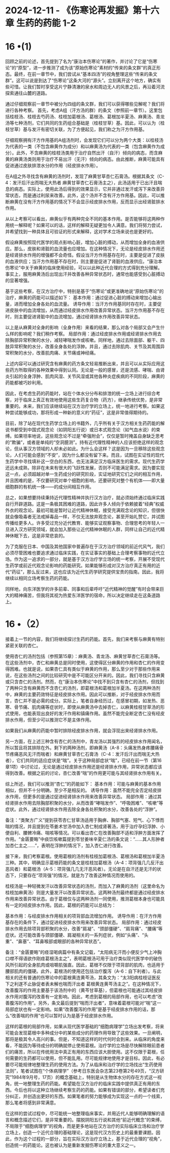 # 2024-12-11 - 《伤寒论再发掘》第十六章 生药的药能 1-2

# **16 •(1)**

回顾之前的论述，首先提到了名为“康治本伤寒论”的著作，并讨论了它是“伤寒论”的“原型”，进一步推测了成为该“原始伤寒论”素材的“传来的条文群”的真正形态。最终，在前一章节中，我们尝试从“基本四汤”的视角整理这些“传来的条文群”。这可以说是到达了“伤寒论”这条大河的“源头”。立刻离开这个地方，确实有些可惜。让我们暂时享受这片宁静清澈的泉水和周边无人的风景之后，再沿着河流探索通往山麓的道路。

通过仔细观察前一章节中被分为四组的条文群，我们可以获得哪些见解呢？我们将进行各种考察。 首先，考虑A组（汗方汤的群）的条文（参照前一章节）。这里包括桂枝汤、桂枝去芍药汤、桂枝加葛根汤、葛根汤、葛根加半夏汤、麻黄汤、青龙汤等七种汤剂，它们共同的生药组合基础是（桂枝甘草）基。因此，可以认为（桂枝甘草）基与发汗有密切关联，为了方便起见，我们称之为汗方作用基。

仔细观察拥有汗方作用基的A组汤剂时，会发现它们可以分为两个大类：以桂枝汤为代表的一类（不包含麻黄作为成分）和以麻黄汤为代表的一类（包含麻黄作为成分）。此外，不含麻黄的桂枝汤类用于治疗自然出汗（自汗）倾向的病态，而含麻黄的麻黄汤类则用于治疗不易出汗（无汗）倾向的病态。由此推断，麻黄可能具有促进通过皮肤排泄水分的作用（经皮排水作用）。

在A组之外寻找含有麻黄的汤剂时，发现了麻黄甘草杏仁石膏汤。根据其条文（C-4：发汗后汗出而喘无大热者 麻黄甘草杏仁石膏汤主之），此汤适用于已出汗且喘息的病态。实际上，使用此汤后得到的效果显示，它并非通过发汗或泻下来改善异常状态，而是通过利尿来改善。此外，这个汤并不含有汗方作用基。因此，可以推断麻黄在没有汗方作用基的情况下不会显示经皮排水作用，反而显示出经肾脏排水作用。

从以上考察可以看出，麻黄似乎有两种完全不同的基本作用。是否能够将这两种作用统一解释呢？如果可以的话，这样的解释无疑更加令人满意。我们将努力尝试，并希望找到一种具体且可验证的形式来解释，这对学术立场来说也是更好的。

假设麻黄按照现代医学的观点影响心脏，增加心脏的搏动，从而增加全身的血液供应。那么，皮肤和肾脏的血流量也应增加。在这种情况下，无论是经皮排水作用还是经肾排水作用的增强都不会奇怪。假设当汗方作用基存在时，主要是促进了皮肤的血液供应；当汗方作用基不存在时，则主要是促进了肾脏的血液供应。“康治本伤寒论”中关于麻黄的临床使用经验，可以以此种近代合理的方式得到充分理解。事实上，服用麻黄汤后出现出汗并改善各种异常状态时，通常也能感受到心脏搏动的显著增强。

基于这些考察，在汉方治疗中，特别是基于“伤寒论”或更准确地说“原始伤寒论”的治疗，麻黄的药能可以描述如下： 基本作用：通过促进心脏的搏动来增加心输出量，进而增加全身各处的血流量。 诱导作用：当汗方作用基同时存在时，主要促进皮肤中的血流增加，从而通过经皮排水作用改善异常状态。当汗方作用基不存在时，则主要促进肾脏中的血流增加，通过经肾排水作用改善异常状态。

以上是从麻黄对全身的影响（全身作用）来看的结果，那么对各个局部又会产生什么样的影响呢？我们稍作考察。 局部作用：通过经皮排水作用或经肾排水作用去除胸部异常积聚的水分，减轻哮喘发作或咳嗽。同样地，通过去除面部、躯干、四肢异常积聚的水分，改善全身各处的浮肿。并且，通过去除肌肉、关节及其周围异常积聚的水分，改善肌肉痛、关节痛或神经痛。

上述内容可以通过研究含有麻黄的药方条文轻易推断出来，并且可以从实际应用这些药方所取得的各种效果中得到认同。无论是一般的感冒，还是流感、哮喘、由肾炎引起的全身浮肿、肌肉风湿、关节风湿或其他各种炎症疾病的不同阶段，麻黄的药能都被巧妙利用。

因此，在考虑生药的药能时，站在个体水分分布和排泄的统一立场上进行综合考察，对于临床上真正有效地使用这些生药复合物（药方），继承传统优势，是非常重要的。未来，我们应该继续站在汉方治疗学的立场上，统一地进行考察。如果这种尝试能够成功，那将形成一种新的意义的“药征”，这是非常值得期待的。

目前，除了站在现代生药学立场上的书籍外，几乎所有关于汉方相关生药药能的解说书都受到中国式观念论（如阴阳五行说）或日本式观念论（如气血水说）的束缚。如果坦率地说，这些观念论不过是“牵强附会”，仅仅是暂时掩盖自身缺乏思考的“欺骗”，或者是单纯的“空洞臆测”。持有近代理性精神的人应该拒绝这样的观念论，但从事汉方领域的人却未必如此。为什么会这样？这是因为一旦移除这些观念论，人们可能会感到“不安”，因为什么都没有留下来。而且，试图在实证性的现代生药学中寻找填补这一空白的东西，也无法满足汉方临床医生的需求。现代生药学还远未成熟，除非在未来有很大的飞跃性发展，否则不可能满足需求。因为要实现这一点，必须超越对单一生药成分的研究阶段，实证地研究它们之间的相互作用，并且困难的是，不仅要研究对单个细胞的影响，还要研究对整个有机体——即大量细胞群的有机统一体——的成分间相互作用。

总之，如果想要持续秉持近代理性精神并执行汉方治疗，就必须始终通过临床实践自行开辟道路。这是一条极其困难的道路，因此许多人倾向于依赖披着“经典”权威外衣的观念论。最初可能是暂时让近代精神休眠，接受充满观念论的知识，但很快就会像吸毒者无法戒掉毒品一样，不仅无法放弃观念论，甚至开始礼赞它，并试图传播给更多人。许多受过充分近代教育、能够实证观察事物、合理思考的年轻人一旦进入汉方研究领域，就会加入那些让近代精神休眠的人群，同样让自己的近代精神休眠下去，这是非常悲哀的。

为了克服在日本、中国及其他国家中普遍存在于汉方治疗领域的前近代风气，我们必须尽管困难也要追求通过临床实践，在实证事实的基础上合理考察事物的近代立场。作为这一追求的一部分，就是基于汉方治疗学立场的统一考察，开展不受现代生药学或前近代观念论影响的药能研究。如果能够形成对汉方治疗真正有用的近代“药征”，那么反过来，这也应该为近代生药学研究提供宝贵的指南。因此，我将继续以相同立场考察生药的药能。

同样地，向东洋医学的许多前辈、同事和后辈呼吁“近代精神的觉醒”有时会带来巨大的精神痛苦，但我将其视为热爱东洋医学的宿命，所以决定继续走在这条道路上。

# **16 •（2）**

接着上一节的内容，我们将继续探讨生药的药能。首先，我们来考察与麻黄有特别紧密关联的杏仁。

使用杏仁的汤剂包括（参照第15章）：麻黄汤、青龙汤、麻黄甘草杏仁石膏汤等。在这些汤剂中，杏仁和麻黄总是同时使用，这使得区分麻黄的作用和杏仁的作用变得困难。也就是说，如果杏仁具有类似于麻黄的作用，那么至少对于那些作用来说，在这些汤剂之间的比较研究中是不可能区分开来的。因此，我们寻找只含麻黄或只含杏仁的汤剂。然而，在“康治本伤寒论”中找不到只含有杏仁的汤剂，但找到了两种只含有麻黄而不含杏仁的汤剂，即葛根汤和葛根加半夏汤。在这两种汤剂中，麻黄的主要药效特征是经皮排水作用。因此可以推断，对于经皮排水作用而言，杏仁并不是必需的成分。实际上，笔者自身经历过，在感冒初期，如发热、恶寒、骨节痛、肌肉痛等症状时，即使从麻黄汤中去掉杏仁，以麻黄桂枝甘草汤的形式使用，也能表现出良好的发汗作用和镇痛作用。虽然不能完全断定杏仁没有经皮排水作用，但至少可以推测它不是主体作用。

如果我们从麻黄的药能中暂时排除经皮排水作用，就会浮现出来经肾排水作用。

另一方面，在上述三种含有杏仁的汤剂中，青龙汤以其强烈的经皮排水作用闻名，所以暂且将其排除在外。剩下的两种汤剂，即麻黄汤（A-8：头痛发热身疼腰痛骨节疼痛恶风无汗而喘者）和麻黄甘草杏仁石膏汤（C-4：发汗后汗出而喘无大热者），它们共同的适应症状是“喘”。关于这种局部症状“喘”，已经在前一节（第16章1项）中讨论过，无论是通过经皮排水作用还是经肾排水作用，异常状态都应该得到改善。根据之前的讨论，杏仁改善“喘”的作用更可能与其经肾排水作用有关。

综上所述，我们可以推测“杏仁”的药能如下： 基本作用：可能与麻黄的基本作用相似，但并不十分明确，至少不是相反的。 诱导作用：虽然不能完全否定经皮排水作用，但更多的是通过促进经肾排水作用来改善异常状态。 局部作用：通过其经肾排水作用去除胸部积聚的水分，从而改善“哮喘发作”、“呼吸困难”、“咳嗽”等症状。此外，通过经肾排水作用去除全身各处积聚的水分，改善各处的“浮肿”。

备注：“类聚方广义”提到茯苓杏仁甘草汤适用于胸痹、胸部气塞、短气、心下悸而喘的情况，并且提到在苓姜术甘汤中加入杏仁制成肾著汤，用于治疗孕妇浮肿、小便自利、腰髀冷痛、喘咳等情况。可以看出杏仁在改善胸部不适和浮肿方面发挥了作用。“金匮要略”中痰饮咳嗽篇提到苓甘姜味辛夏仁汤的条文说：“……其人形肿者加杏仁主之……”，表明在浮肿的情况下，加入杏仁进行改善。

接下来，我们考察葛根。使用葛根的汤剂有桂枝加葛根汤、葛根汤和葛根加半夏汤三种。其中，明确显示葛根药能的条文是桂枝加葛根汤（A-4：项背强几几反汗出恶风者）和葛根汤（A-5：项背强几几无汗恶风者）。无论是在自汗还是无汗的状态下，只要存在“项背强”的情况，就是为了改善这种情况而使用的。

桂枝汤是一种轻微发汗以改善异常状态的汤剂，而加入了麻黄的汤剂（这里命名为桂枝加麻黄汤）则是大量发汗以改善异常状态。这两种汤剂最终都是通过经皮排水作用来改善异常状态。由于葛根仅与这两种汤剂一同使用，推测葛根本身也可能具有一定的经皮排水作用。因此，葛根的药能可以总结为：

基本作用：与经皮排水作用相关的项背部血流增加作用。 诱导作用：在汗方作用基存在的条件下，通过促进经皮排水作用来改善异常状态。 局部作用：通过经皮排水作用去除项背部积聚的水分，改善“肩凝”、“颈部僵硬”、“肩背痛”、“腰痛”等症状。还可能改善与颈部僵硬、肩凝相关的一系列症状，例如“头痛”、“头重”、“鼻塞”、“耳鼻喉部或眼部的各种异常状态”。

备注：“金匮要略”的痉湿喝病篇中有条文记载，“太阳病无汗而小便反少气上冲胸口噤不得语欲作刚痉葛根汤主之”，表明葛根汤可用于治疗类似现代医学中的破伤风所引起的全身肌肉或咀嚼肌强直。因此，葛根不仅限于项背部的肌肉，也适用于腰部肌肉的僵硬。此外，葛根汤的使用还包括治疗腹泻（A-6：自下利者）。与此相关的还有普通的伤寒论中的葛根黄连黄芩汤，其条文为：“太3阳病桂枝证医反下之利遂不止脉促者表未解也喘而汗出者 葛根黄连黄芩汤主之”。在这种情况下，改善腹泻的作用主要基于该汤剂中的（黄芩甘草基），但葛根也可能通过其经皮排水作用对腹泻的改善有一定影响。因此，考虑到葛根的局部作用，也可以考虑“改善腹泻的作用”。另外，条文最后提到“喘而汗出者”，意味着葛根可能对“喘”这一局部症状也有一定影响。如果“改善腹泻的作用”是基于经皮排水作用的话，那么“改善喘的作用”也可以暂时认为是基于经皮排水作用。

这样的葛根的局部作用，如果从现代医学基础的“细胞病理学”立场出发考察，将来可能会发现葛根中多种成分中的某些成分的药理作用导致了这些效果。一旦阐明，那将是极其令人高兴的事。但是，不知道这样的时代何时会到来。从临床的角度来看，不能因为等待成分的明确就停止使用葛根。治疗学的立场是尽快解除眼前患者们的痛苦，所以在传统用法中真正有用的东西应该大胆使用。这不仅限于葛根，任何需要的生药都可以使用，但不能乱用。尽可能规律地使用才是目标。因此，有必要尽可能规律地整理生药的使用方法。为了从临床和治疗学的立场找出“生药使用法则”，笔者试图在“个体病理学”（参考日东医会杂志第23卷第2号49页，“汉方研究”1984年9月号，17页）的概念基础上，特别是从生物体水分的存在方式这一视角，统一地整理生药的药能。希望能在汉方治疗的临床实践中提供真正有用的东西。今后也将以这种立场继续考察生药的药能。如果有错误的部分，希望读者们充分纠正，并创造出更好的东西。如果笔者的努力能够成为实现这一点的一个线索，那么笔者将感到非常满意。

在这样的尝试过程中，尽可能统一地整理临床事实，并用近代人能够明确理解的语言和概念描述它们，是非常重要的。摆脱阴阳五行说和其他“前近代概念”的束缚，不局限于“细胞病理学”的视角，而是更多地站在汉方治疗的实际临床立场和治疗学立场上，创造一个近代合理的基础理论，这是现代汉方历史上的最重要课题。因此，作为这个过程的一部分，旨在实际汉方治疗立场上，基于近代合理的“视角”，创造统一的药能论。这也被认为是重新发掘伤寒论的重大意义之一。